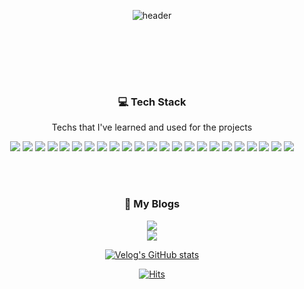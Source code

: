 <div align=center>
  
![header](https://capsule-render.vercel.app/api?type=waving&color=gradient&customColorList=0,2,2,5,30&height=300&section=header&text=ChoiTim&fontSize=55&descSize=30&rotate=0&animation=twinkling)

<br/><br/>
<!-- 내 소개 -->


</div>


<div align=center>


<br/><br/>

### 💻 Tech Stack

Techs that I've learned and used for the projects
  
<img src="https://img.shields.io/badge/JAVA-007396?style=for-the-badge&logo=java&logoColor=white">
<img src="https://img.shields.io/badge/Spring-6DB33F?style=for-the-badge&logo=Spring&logoColor=white">

<img src="https://img.shields.io/badge/mysql-4479A1?style=for-the-badge&logo=mysql&logoColor=white">

<img src="https://img.shields.io/badge/javascript-F7DF1E?style=for-the-badge&logo=javascript&logoColor=black">
<img src="https://img.shields.io/badge/jquery-0769AD?style=for-the-badge&logo=jquery&logoColor=white">
<img src="https://img.shields.io/badge/react-61DAFB?style=for-the-badge&logo=react&logoColor=black">
<img src="https://img.shields.io/badge/vue.js-4FC08D?style=for-the-badge&logo=vue.js&logoColor=white">
<img src="https://img.shields.io/badge/html-E34F26?style=for-the-badge&logo=html5&logoColor=white">
<img src="https://img.shields.io/badge/css-1572B6?style=for-the-badge&logo=css3&logoColor=white">
<img src="https://img.shields.io/badge/bootstrap-7952B3?style=for-the-badge&logo=bootstrap&logoColor=white">


<img src="https://img.shields.io/badge/github-181717?style=for-the-badge&logo=github&logoColor=white">
<img src="https://img.shields.io/badge/linux-FCC624?style=for-the-badge&logo=linux&logoColor=black">
<img src="https://img.shields.io/badge/aws-232F3E?style=for-the-badge&logo=aws&logoColor=white">


<img src="https://img.shields.io/badge/django-092E20?style=for-the-badge&logo=django&logoColor=white"/>
<img src="https://img.shields.io/badge/Node.js-339933?style=for-the-badge&logo=Node.js&logoColor=white"/>
<img src="https://img.shields.io/badge/Firebase-FFCA28?style=for-the-badge&logo=firebase&logoColor=black"/>
<img src="https://img.shields.io/badge/Git-F05032?style=for-the-badge&logo=git&logoColor=white"/>
<img src="https://img.shields.io/badge/Rust-B7410E?style=for-the-badge&logo=Rust&logoColor=white"/>
<img src="https://img.shields.io/badge/Flask-000000?style=for-the-badge&logo=flask&logoColor=white"/>
<img src="https://img.shields.io/badge/Express-76B947?style=for-the-badge&logo=Express&logoColor=white"/>
<img src="https://img.shields.io/badge/Expo-000000?style=for-the-badge&logo=Expo&logoColor=white"/>
<img src="https://img.shields.io/badge/Flutter-027DFD?style=for-the-badge&logo=Flutter&logoColor=white"/>
<img src="https://img.shields.io/badge/Dart-0075BA?style=for-the-badge&logo=Dart&logoColor=white"/>

<br/><br/>
### 📝 My Blogs

<a href="https://velog.io/@timchoi931"><img src="https://img.shields.io/badge/Velog-20C997?style=flat&logo=velog&logoColor=white"></a>  
<a href="https://www.instagram.com/dev.choi28/"><img src="https://img.shields.io/badge/Instagram-E4405F?style=flat&logo=instagram&logoColor=white"></a>  

[![Velog's GitHub stats](https://velog-readme-stats.vercel.app/api?name=timchoi931&slug=Nginx-웹-서버-리버스-프록시-로드-밸런서의-거장)](https://velog.io/@timchoi931/Nginx-웹-서버-리버스-프록시-로드-밸런서의-거장)

[![Hits](https://hits.seeyoufarm.com/api/count/incr/badge.svg?url=https%3A%2F%2Fgithub.com%2FChoitim&count_bg=%231200FF&title_bg=%23555555&icon=&icon_color=%23E7E7E7&title=hits&edge_flat=false)](https://hits.seeyoufarm.com)

</div>


